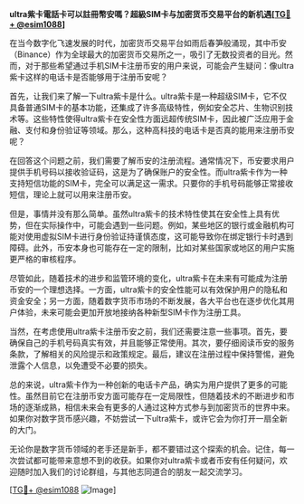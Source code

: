 **ultra紫卡電話卡可以註冊幣安嗎？超級SIM卡与加密货币交易平台的新机遇[[TG💪+ @esim1088](https://t.me/s/esim1088)]**

在当今数字化飞速发展的时代，加密货币交易平台如雨后春笋般涌现，其中币安（Binance）作为全球最大的加密货币交易所之一，吸引了无数投资者的目光。然而，对于那些希望通过手机SIM卡注册币安的用户来说，可能会产生疑问：像ultra紫卡这样的电话卡是否能够用于注册币安呢？

首先，让我们来了解一下ultra紫卡是什么。ultra紫卡是一种超级SIM卡，它不仅具备普通SIM卡的基本功能，还集成了许多高级特性，例如安全芯片、生物识别技术等。这些特性使得ultra紫卡在安全性方面远超传统SIM卡，因此被广泛应用于金融、支付和身份验证等领域。那么，这种高科技的电话卡是否真的能用来注册币安呢？

在回答这个问题之前，我们需要了解币安的注册流程。通常情况下，币安要求用户提供手机号码以接收验证码，这是为了确保账户的安全性。而ultra紫卡作为一种支持短信功能的SIM卡，完全可以满足这一需求。只要你的手机号码能够正常接收短信，理论上就可以用来注册币安。

但是，事情并没有那么简单。虽然ultra紫卡的技术特性使其在安全性上具有优势，但在实际操作中，可能会遇到一些问题。例如，某些地区的银行或金融机构可能对使用虚拟SIM卡进行身份验证持谨慎态度，这可能导致你在绑定银行卡时遇到障碍。此外，币安本身也可能存在一定的限制，比如对某些国家或地区的用户实施更严格的审核程序。

尽管如此，随着技术的进步和监管环境的变化，ultra紫卡在未来有可能成为注册币安的一个理想选择。一方面，ultra紫卡的安全性能可以有效保护用户的隐私和资金安全；另一方面，随着数字货币市场的不断发展，各大平台也在逐步优化其用户体验，未来可能会更加开放地接纳各种新型SIM卡作为注册工具。

当然，在考虑使用ultra紫卡注册币安之前，我们还需要注意一些事项。首先，要确保自己的手机号码真实有效，并且能够正常使用。其次，要仔细阅读币安的服务条款，了解相关的风险提示和政策规定。最后，建议在注册过程中保持警惕，避免泄露个人信息，以免遭受不必要的损失。

总的来说，ultra紫卡作为一种创新的电话卡产品，确实为用户提供了更多的可能性。虽然目前它在注册币安方面可能存在一定局限性，但随着技术的不断进步和市场的逐渐成熟，相信未来会有更多的人通过这种方式参与到加密货币的世界中来。如果你对数字货币感兴趣，不妨尝试一下ultra紫卡，或许它会为你打开一扇全新的大门。

无论你是数字货币领域的老手还是新手，都不要错过这个探索的机会。记住，每一次尝试都可能带来意想不到的收获。如果你对ultra紫卡或者币安有任何疑问，欢迎随时加入我们的讨论群组，与其他志同道合的朋友一起交流学习。

[[TG💪+ @esim1088](https://t.me/s/esim1088) ![Image](https://i.postimg.cc/4NQfJmqS/Snipaste-2025-05-13-00-14-12.png)]